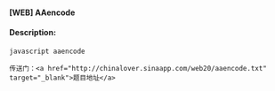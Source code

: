 #### [WEB] AAencode  

#### Description:   

```
javascript aaencode

传送门：<a href="http://chinalover.sinaapp.com/web20/aaencode.txt" target="_blank">题目地址</a>
```

